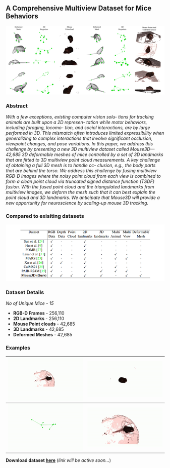 ## A Comprehensive Multiview Dataset for Mice Behaviors

![](Figure6-examples-small.png)

### Abstract
_With a few exceptions, existing computer vision solu-
tions for tracking animals are built upon a 2D represen-
tation while motor behaviors, including foraging, locomo-
tion, and social interactions, are by large performed in 3D.
This mismatch often introduces limited expressibility when
generalizing to complex interactions that involve significant
occlusion, viewpoint changes, and pose variations. In this
paper, we address this challenge by presenting a new 3D
multiview dataset called Mouse3D—42,685 3D deformable
meshes of mice controlled by a set of 3D landmarks that
are fitted to 3D multiview point cloud measurements. A
key challenge of obtaining a full 3D mesh is to handle oc-
clusion, e.g., the body parts that are behind the torso. We
address this challenge by fusing multiview RGB-D images
where the noisy point cloud from each view is combined
to form a clean point cloud via truncated signed distance
function (TSDF) fusion. With the fused point cloud and the
triangulated landmarks from multiview images, we deform
the mesh such that it can best explain the point cloud and
3D landmarks. We anticipate that Mouse3D will provide a
new opportunity for neuroscience by scaling-up mouse 3D
tracking._

### Compared to exisiting datasets
![](table-large.png)

### Dataset Details

_No of Unique Mice - 15_

- **RGB-D Frames** - 256,110
- **2D Landmarks** - 256,110
- **Mouse Point clouds** - 42,685
-  **3D Landmarks** - 42,685
-  **Deformed Meshes** - 42,685

### Examples
| ![](mix-1.gif) | ![](mix-2.gif) |
| -------------- | -------------- |
| ![](mix-3.gif) | ![](mix-4.gif) |

**Download dataset [here](url)** (_link will be active soon..._)
